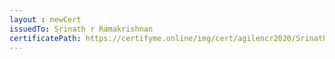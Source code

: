 ```yaml
--- 
layout : newCert 
issuedTo: Srinath r Ramakrishnan 
certificatePath: https://certifyme.online/img/cert/agilencr2020/SrinathrRamakrishnan_e6b0a.png
--- 
```

